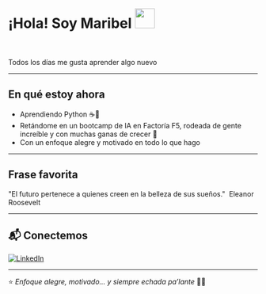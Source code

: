 #  ¡Hola! Soy Maribel <img src="https://user-images.githubusercontent.com/74038190/214644152-52f47eb3-5e31-4f47-8758-05c9468d5596.gif" width="40">
<br><br>
Todos los días me gusta aprender algo nuevo

---

## En qué estoy ahora
- Aprendiendo Python ☕🐍
- Retándome en un bootcamp de IA en Factoría F5, rodeada de gente increíble y con muchas ganas de crecer 🚀
- Con un enfoque alegre y motivado en todo lo que hago

---

##  Frase favorita

"El futuro pertenece a quienes creen en la belleza de sus sueños." 
Eleanor Roosevelt

---

## 📬 Conectemos

[![LinkedIn](https://img.shields.io/badge/-LinkedIn-0A66C2?style=for-the-badge&logo=linkedin&logoColor=white)](www.linkedin.com/in/maribel-gutiérrez-ramírez)

---

⭐ *Enfoque alegre, motivado… y siempre echada pa’lante* 🌻😎

